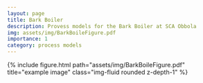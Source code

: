 ```yaml
---
layout: page
title: Bark Boiler
description: Provess models for the Bark Boiler at SCA Obbola
img: assets/img/BarkBoileFigure.pdf
importance: 1
category: process models
---
```



<div class="row">
    <div class="col-sm mt-3 mt-md-0">
        {% include figure.html path="assets/img/BarkBoileFigure.pdf" title="example image" class="img-fluid rounded z-depth-1" %}
    </div>
</div>
<div class="caption">
    
</div>
